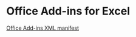 # Office Add-ins for Excel 


[Office Add-ins XML manifest](https://docs.microsoft.com/en-us/office/dev/add-ins/develop/add-in-manifests?tabs=tabid-1) 

